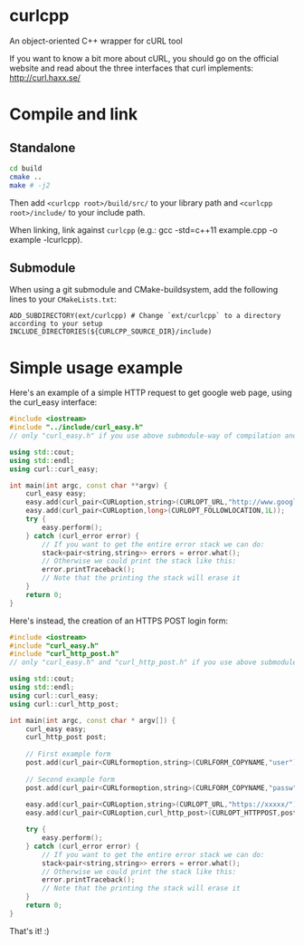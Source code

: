 curlcpp
=======

An object-oriented C++ wrapper for cURL tool

If you want to know a bit more about cURL, you should go on the official website and read about the three interfaces that curl implements: http://curl.haxx.se/

Compile and link
================

Standalone
----------

```bash
cd build
cmake ..
make # -j2
```

Then add `<curlcpp root>/build/src/` to your library path and `<curlcpp root>/include/` to your include path.

When linking, link against `curlcpp` (e.g.: gcc -std=c++11 example.cpp -o example -lcurlcpp).

Submodule
---------

When using a git submodule and CMake-buildsystem, add the following lines to your `CMakeLists.txt`:

```
ADD_SUBDIRECTORY(ext/curlcpp) # Change `ext/curlcpp` to a directory according to your setup
INCLUDE_DIRECTORIES(${CURLCPP_SOURCE_DIR}/include)
```

Simple usage example
====================

Here's an example of a simple HTTP request to get google web page, using the curl_easy interface:

`````c++
#include <iostream>
#include "../include/curl_easy.h"
// only "curl_easy.h" if you use above submodule-way of compilation and linking

using std::cout;
using std::endl;
using curl::curl_easy;

int main(int argc, const char **argv) {
    curl_easy easy;
    easy.add(curl_pair<CURLoption,string>(CURLOPT_URL,"http://www.google.it") );
    easy.add(curl_pair<CURLoption,long>(CURLOPT_FOLLOWLOCATION,1L));
    try {
        easy.perform();
    } catch (curl_error error) {
        // If you want to get the entire error stack we can do:
        stack<pair<string,string>> errors = error.what();
        // Otherwise we could print the stack like this:
        error.printTraceback();
        // Note that the printing the stack will erase it
    }
    return 0;
}
`````

Here's instead, the creation of an HTTPS POST login form:

`````c++
#include <iostream>
#include "curl_easy.h"
#include "curl_http_post.h"
// only "curl_easy.h" and "curl_http_post.h" if you use above submodule-way of compilation and linking

using std::cout;
using std::endl;
using curl::curl_easy;
using curl::curl_http_post;

int main(int argc, const char * argv[]) {
    curl_easy easy;
    curl_http_post post;
    
    // First example form
    post.add(curl_pair<CURLformoption,string>(CURLFORM_COPYNAME,"user"),curl_pair<CURLformoption,string>(CURLFORM_COPYCONTENTS,"username")); 
    
    // Second example form
    post.add(curl_pair<CURLformoption,string>(CURLFORM_COPYNAME,"passw"), curl_pair<CURLformoption,string>(CURLFORM_COPYCONTENTS,"password"));
                 
    easy.add(curl_pair<CURLoption,string>(CURLOPT_URL,"https://xxxxx/"));
    easy.add(curl_pair<CURLoption,curl_http_post>(CURLOPT_HTTPPOST,post));

    try {
        easy.perform();
    } catch (curl_error error) {
        // If you want to get the entire error stack we can do:
        stack<pair<string,string>> errors = error.what();
        // Otherwise we could print the stack like this:
        error.printTraceback();
        // Note that the printing the stack will erase it
    }
    return 0;
}
`````

That's it! :)
